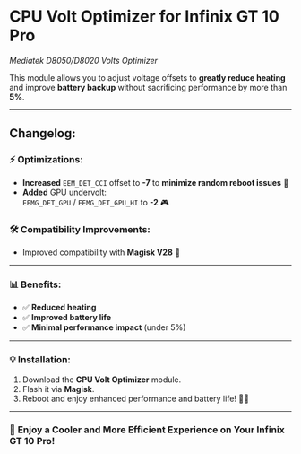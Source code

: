 # **CPU Volt Optimizer for Infinix GT 10 Pro**
*Mediatek D8050/D8020 Volts Optimizer*

This module allows you to adjust voltage offsets to **greatly reduce heating** and improve **battery backup** without sacrificing performance by more than **5%**.

---

## **Changelog:**

### ⚡ **Optimizations:**
- **Increased** `EEM_DET_CCI` offset to **-7** to **minimize random reboot issues** 🔋
- **Added** GPU undervolt:  
  `EEMG_DET_GPU` / `EEMG_DET_GPU_HI` to **-2** 🎮

### 🛠️ **Compatibility Improvements:**
- Improved compatibility with **Magisk V28** 🧪

---

### 📊 **Benefits:**
- ✅ **Reduced heating**
- ✅ **Improved battery life**
- ✅ **Minimal performance impact** (under 5%)

---

### 💡 **Installation:**
1. Download the **CPU Volt Optimizer** module.
2. Flash it via **Magisk**.
3. Reboot and enjoy enhanced performance and battery life! 🔋✨

---

### 🎉 **Enjoy a Cooler and More Efficient Experience on Your Infinix GT 10 Pro!**
